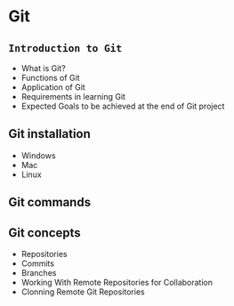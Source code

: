 # **Git**
 
## `Introduction to Git`
- What is Git?
- Functions of Git
- Application of Git
- Requirements in learning Git
- Expected Goals to be achieved at the end of Git project


## Git installation
- Windows
- Mac
- Linux


## Git commands


## Git concepts
- Repositories
- Commits
- Branches
- Working With Remote Repositories for Collaboration
- Clonning Remote Git Repositories